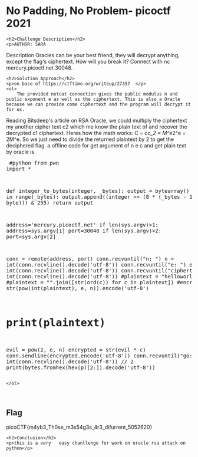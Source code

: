 
<!DOCTYPE html>
<html>

<body>
    <h1>No Padding, No Problem- picoctf 2021</h1>

    <h2>Challenge Description</h2>
    <p>AUTHOR: SARA

Description
Oracles can be your best friend, they will decrypt anything, except the flag's ciphertext. How will you break it? Connect with nc mercury.picoctf.net 30048.
</p>
 
    <h2>Solution Approach</h2>
    <p>on base of https://ctftime.org/writeup/27357  </p>
    <ol>
        The provided netcat connection gives the public modulus n and public exponent e as well as the ciphertext. This is also a Oracle because we can provide come ciphertext and the program will decrypt it for us.
Reading Bitsdeep's article on RSA Oracle, we could multiply the ciphertext my another cipher text c2 which me know the plain text of and recover the decrypted c1 ciphertext. Heres how the math works: C = c*c_2 = M^e*2^e = 2M^e. So we just need to divide the returned plaintext by 2 to get the deciphered flag.
a offline code for get argument of n e c and get plain text by oracle is 
    <pre>
#python
from pwn import *


def integer_to_bytes(integer, _bytes):
    output = bytearray()
    for byte in range(_bytes):
        output.append((integer >> (8 * (_bytes - 1 - byte))) & 255)
    return output

address='mercury.picoctf.net'
if len(sys.argv)>1:
 address=sys.argv[1]
port=30048
if len(sys.argv)>2:
 port=sys.argv[2]


conn = remote(address, port)
conn.recvuntil("n: ")
n = int(conn.recvline().decode('utf-8'))
conn.recvuntil("e: ")
e = int(conn.recvline().decode('utf-8'))
conn.recvuntil("ciphertext: ")
c = int(conn.recvline().decode('utf-8'))
#plaintext = "helloworld"
#plaintext = "".join([str(ord(c)) for c in plaintext])
#encrypted = str(pow(int(plaintext), e, n)).encode('utf-8')
# print(plaintext)
evil = pow(2, e, n)
encrypted = str(evil * c)
conn.sendline(encrypted.encode('utf-8'))
conn.recvuntil("go: ")
p = int(conn.recvline().decode('utf-8')) // 2
print(bytes.fromhex(hex(p)[2:]).decode('utf-8'))
</pre>

    </ol>
<br>
    <h2>Flag</h2>
    <p class="flag">picoCTF{m4yb3_Th0se_m3s54g3s_4r3_difurrent_5052620}
</p>

    <h2>Conclusion</h2>
    <p>this is a very   easy chanllenge for work on oracle rsa attack on python</p>
</body>
</html>

